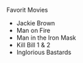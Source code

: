 Favorit Movies
-  Jackie Brown
-  Man on Fire
-  Man in the Iron Mask
-  Kill Bill 1 & 2
-  Inglorious Bastards



